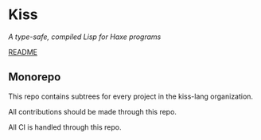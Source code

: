 # Kiss

*A type-safe, compiled Lisp for Haxe programs*

[README](kiss/README.md)

## Monorepo

This repo contains subtrees for every project in the kiss-lang organization.

All contributions should be made through this repo.

All CI is handled through this repo.
